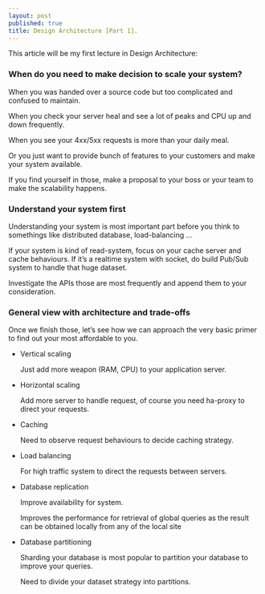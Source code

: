 ```yaml
---
layout: post
published: true
title: Design Architecture [Part 1].
---
```


This article will be my first lecture in Design Architecture:

### When do you need to make decision to scale your system?

When you was handed over a source code but too complicated and confused to maintain.

When you check your server heal and see a lot of peaks and CPU up and down frequently.

When you see your 4xx/5xx requests is more than your daily meal.

Or you just want to provide bunch of features to your customers and make your system available.

If you find yourself in those, make a proposal to your boss or your team to make the scalability happens.

### Understand your system first 

Understanding your system is most important part before you think to somethings like distributed database, load-balancing …

If your system is kind of read-system, focus on your cache server and cache behaviours. If it’s a realtime system with socket, 
do build Pub/Sub system to handle that huge dataset. 

Investigate the APIs those are most frequently and append them to your consideration.
 
### General view with architecture and trade-offs

Once we finish those, let’s see how we can approach the very basic primer to find out your most affordable to you.

- Vertical scaling

	Just add more weapon (RAM, CPU) to your application server. 
	
- Horizontal scaling

	Add more server to handle request, of course you need ha-proxy to direct your requests.
	
- Caching

	Need to observe request behaviours to decide caching strategy.
	
- Load balancing

	For high traffic system to direct the requests between servers.
	
- Database replication

	Improve availability for system.
	
	Improves the performance for retrieval of global queries as the result can be obtained locally from any of the local site
	
- Database partitioning 

	Sharding your database is most popular to partition your database to improve your queries.
	
	Need to divide your dataset strategy into partitions.
